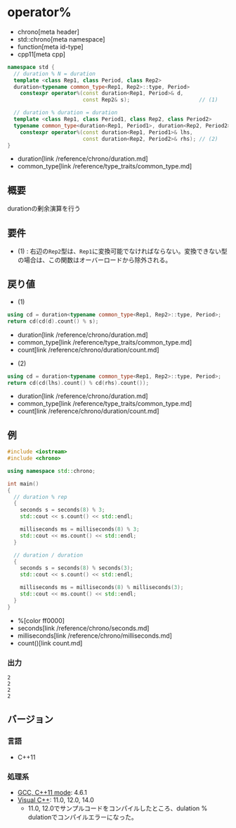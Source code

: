 # operator%
* chrono[meta header]
* std::chrono[meta namespace]
* function[meta id-type]
* cpp11[meta cpp]

```cpp
namespace std {
  // duration % N = duration
  template <class Rep1, class Period, class Rep2>
  duration<typename common_type<Rep1, Rep2>::type, Period>
    constexpr operator%(const duration<Rep1, Period>& d,
                        const Rep2& s);                      // (1)

  // duration % duration = duration
  template <class Rep1, class Period1, class Rep2, class Period2>
  typename common_type<duration<Rep1, Period1>, duration<Rep2, Period2>>::type
    constexpr operator%(const duration<Rep1, Period1>& lhs,
                        const duration<Rep2, Period2>& rhs); // (2)
}
```
* duration[link /reference/chrono/duration.md]
* common_type[link /reference/type_traits/common_type.md]

## 概要
durationの剰余演算を行う


## 要件
- (1) : 右辺の`Rep2`型は、`Rep1`に変換可能でなければならない。変換できない型の場合は、この関数はオーバーロードから除外される。


## 戻り値
- (1)

```cpp
using cd = duration<typename common_type<Rep1, Rep2>::type, Period>;
return cd(cd(d).count() % s);
```
* duration[link /reference/chrono/duration.md]
* common_type[link /reference/type_traits/common_type.md]
* count[link /reference/chrono/duration/count.md]

- (2)

```cpp
using cd = duration<typename common_type<Rep1, Rep2>::type, Period>;
return cd(cd(lhs).count() % cd(rhs).count());
```
* duration[link /reference/chrono/duration.md]
* common_type[link /reference/type_traits/common_type.md]
* count[link /reference/chrono/duration/count.md]

## 例
```cpp example
#include <iostream>
#include <chrono>

using namespace std::chrono;

int main()
{
  // duration % rep
  {
    seconds s = seconds(8) % 3;
    std::cout << s.count() << std::endl;

    milliseconds ms = milliseconds(8) % 3;
    std::cout << ms.count() << std::endl;
  }

  // duration / duration
  {
    seconds s = seconds(8) % seconds(3);
    std::cout << s.count() << std::endl;

    milliseconds ms = milliseconds(8) % milliseconds(3);
    std::cout << ms.count() << std::endl;
  }
}
```
* %[color ff0000]
* seconds[link /reference/chrono/seconds.md]
* milliseconds[link /reference/chrono/milliseconds.md]
* count()[link count.md]

### 出力
```
2
2
2
2
```

## バージョン
### 言語
- C++11

### 処理系
- [GCC, C++11 mode](/implementation.md#gcc): 4.6.1
- [Visual C++](/implementation.md#visual_cpp): 11.0, 12.0, 14.0
	- 11.0, 12.0でサンプルコードをコンパイルしたところ、dulation % dulationでコンパイルエラーになった。
